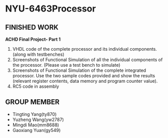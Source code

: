 # NYU-6463Processor

## FINISHED WORK
**ACHD Final Project- Part 1**
1. VHDL code of the complete processor and its individual components. (along with testbenches)
2. Screenshots of Functional Simulation of all the individual components of the processor. (Please use a test bench to simulate)
3. Screenshots of Functional Simulation of the complete integrated processor. Use the two sample
codes provided and show the results (relevant register contents, data memory and program
counter value).
4. RC5 code in assembly  

## GROUP MEMBER
* Tingting Yang(ty870)
* Yuzheng Wang(yw2787)
* Mingdi Mao(mm8688)
* Gaoxiang Yuan(gy549)